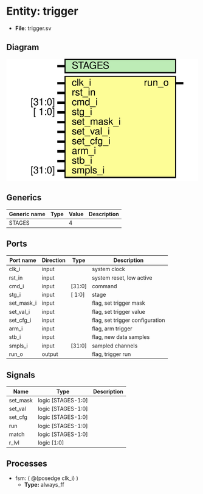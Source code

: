 # Entity: trigger 

- **File**: trigger.sv
## Diagram

![Diagram](trigger.svg "Diagram")
## Generics

| Generic name | Type | Value | Description |
| ------------ | ---- | ----- | ----------- |
| STAGES       |      | 4     |             |
## Ports

| Port name  | Direction | Type   | Description                     |
| ---------- | --------- | ------ | ------------------------------- |
| clk_i      | input     |        | system clock                    |
| rst_in     | input     |        | system reset, low active        |
| cmd_i      | input     | [31:0] | command                         |
| stg_i      | input     | [ 1:0] | stage                           |
| set_mask_i | input     |        | flag, set trigger mask          |
| set_val_i  | input     |        | flag, set trigger value         |
| set_cfg_i  | input     |        | flag, set trigger configuration |
| arm_i      | input     |        | flag, arm trigger               |
| stb_i      | input     |        | flag, new data samples          |
| smpls_i    | input     | [31:0] | sampled channels                |
| run_o      | output    |        | flag, trigger run               |
## Signals

| Name     | Type               | Description |
| -------- | ------------------ | ----------- |
| set_mask | logic [STAGES-1:0] |             |
| set_val  | logic [STAGES-1:0] |             |
| set_cfg  | logic [STAGES-1:0] |             |
| run      | logic [STAGES-1:0] |             |
| match    | logic [STAGES-1:0] |             |
| r_lvl    | logic [1:0]        |             |
## Processes
- fsm: ( @(posedge clk_i) )
  - **Type:** always_ff
